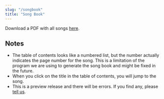 ```yaml
---
slug: "/songbook"
title: "Song Book"
---
```


Download a PDF with all songs [here](https://bahaisongproject.com/songbook.pdf).

## Notes
- The table of contents looks like a numbered list, but the number actually indicates the page number for the song. This is a limitation of the program we are using to generate the song book and might be fixed in the future.
- When you click on the title in the table of contents, you will jump to the song.
- This is a preview release and there will be errors. If you find any, please [tell us](https://bahaisongproject.com/contact).